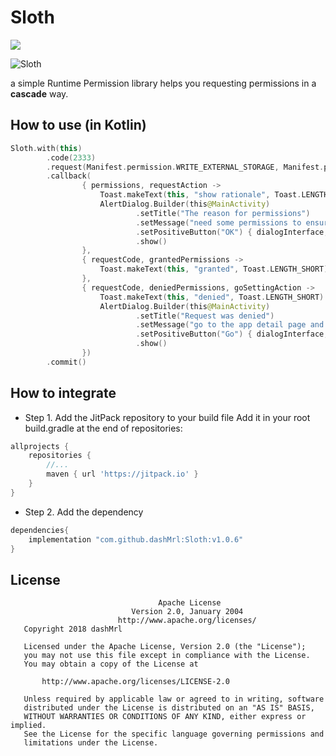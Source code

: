 # Sloth
[![](https://jitpack.io/v/xiansenLiu/Sloth.svg)](https://jitpack.io/#xiansenLiu/Sloth)

![Sloth](https://encrypted-tbn0.gstatic.com/images?q=tbn:ANd9GcRdSR5mlbRGEPwFDk38Tp19tGgXo1vrEB6L0JosG0HXnNl8cScPOQ)

a simple Runtime Permission library helps you requesting permissions in a **cascade** way.


## How to use (in Kotlin)
```kotlin
Sloth.with(this)
        .code(2333)
        .request(Manifest.permission.WRITE_EXTERNAL_STORAGE, Manifest.permission.READ_CONTACTS)
        .callback(
                { permissions, requestAction ->
                    Toast.makeText(this, "show rationale", Toast.LENGTH_SHORT).show()
                    AlertDialog.Builder(this@MainActivity)
                            .setTitle("The reason for permissions")
                            .setMessage("need some permissions to ensure that the app will run properly")
                            .setPositiveButton("OK") { dialogInterface, i -> requestAction.invoke() }
                            .show()
                },
                { requestCode, grantedPermissions ->
                    Toast.makeText(this, "granted", Toast.LENGTH_SHORT).show()
                },
                { requestCode, deniedPermissions, goSettingAction ->
                    Toast.makeText(this, "denied", Toast.LENGTH_SHORT).show()
                    AlertDialog.Builder(this@MainActivity)
                            .setTitle("Request was denied")
                            .setMessage("go to the app detail page and grant the permissions manually")
                            .setPositiveButton("Go") { dialogInterface, i -> goSettingAction.invoke() }
                            .show()
                })
        .commit()
```

## How to integrate
- Step 1. Add the JitPack repository to your build file
Add it in your root build.gradle at the end of repositories:
```groovy
allprojects {
    repositories {
        //...
        maven { url 'https://jitpack.io' }
    }
}
```
- Step 2. Add the dependency
```groovy
dependencies{
    implementation "com.github.dashMrl:Sloth:v1.0.6"
}
```


## License 

```
                                 Apache License
                           Version 2.0, January 2004
                        http://www.apache.org/licenses/
   Copyright 2018 dashMrl

   Licensed under the Apache License, Version 2.0 (the "License");
   you may not use this file except in compliance with the License.
   You may obtain a copy of the License at

       http://www.apache.org/licenses/LICENSE-2.0

   Unless required by applicable law or agreed to in writing, software
   distributed under the License is distributed on an "AS IS" BASIS,
   WITHOUT WARRANTIES OR CONDITIONS OF ANY KIND, either express or implied.
   See the License for the specific language governing permissions and
   limitations under the License.
```
